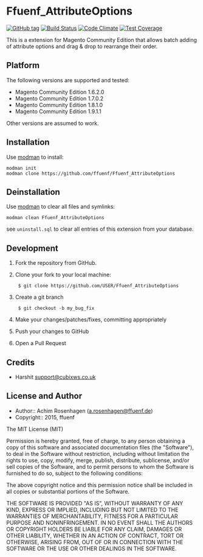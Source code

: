 Ffuenf_AttributeOptions
=======================
[![GitHub tag](https://img.shields.io/github/tag/ffuenf/Ffuenf_AttributeOptions.svg)][tag]
[![Build Status](https://img.shields.io/travis/ffuenf/Ffuenf_AttributeOptions.svg)][travis]
[![Code Climate](https://codeclimate.com/github/ffuenf/Ffuenf_AttributeOptions/badges/gpa.svg)][codeclimate_gpa]
[![Test Coverage](https://codeclimate.com/github/ffuenf/Ffuenf_AttributeOptions/badges/coverage.svg)][codeclimate_coverage]

[tag]: https://github.com/ffuenf/Ffuenf_AttributeOptions
[travis]: https://travis-ci.org/ffuenf/Ffuenf_AttributeOptions
[codeclimate_gpa]: https://codeclimate.com/github/ffuenf/Ffuenf_AttributeOptions
[codeclimate_coverage]: https://codeclimate.com/github/ffuenf/Ffuenf_AttributeOptions

This is a extension for Magento Community Edition that allows batch adding of attribute options and drag & drop to rearrange their order.

Platform
--------

The following versions are supported and tested:

* Magento Community Edition 1.6.2.0
* Magento Community Edition 1.7.0.2
* Magento Community Edition 1.8.1.0
* Magento Community Edition 1.9.1.1

Other versions are assumed to work.

Installation
------------

Use [modman](https://github.com/colinmollenhour/modman) to install:
```
modman init
modman clone https://github.com/ffuenf/Ffuenf_AttributeOptions
```

Deinstallation
--------------

Use [modman](https://github.com/colinmollenhour/modman) to clear all files and symlinks:
```
modman clean Ffuenf_AttributeOptions
```
see `uninstall.sql` to clear all entries of this extension from your database.

Development
-----------
1. Fork the repository from GitHub.
2. Clone your fork to your local machine:

        $ git clone https://github.com/USER/Ffuenf_AttributeOptions

3. Create a git branch

        $ git checkout -b my_bug_fix

4. Make your changes/patches/fixes, committing appropriately
5. Push your changes to GitHub
6. Open a Pull Request

Credits
-------

- Harshit <support@cubixws.co.uk>

License and Author
------------------

- Author:: Achim Rosenhagen (<a.rosenhagen@ffuenf.de>)
- Copyright:: 2015, ffuenf

The MIT License (MIT)

Permission is hereby granted, free of charge, to any person obtaining a copy
of this software and associated documentation files (the "Software"), to deal
in the Software without restriction, including without limitation the rights
to use, copy, modify, merge, publish, distribute, sublicense, and/or sell
copies of the Software, and to permit persons to whom the Software is
furnished to do so, subject to the following conditions:

The above copyright notice and this permission notice shall be included in all
copies or substantial portions of the Software.

THE SOFTWARE IS PROVIDED "AS IS", WITHOUT WARRANTY OF ANY KIND, EXPRESS OR
IMPLIED, INCLUDING BUT NOT LIMITED TO THE WARRANTIES OF MERCHANTABILITY,
FITNESS FOR A PARTICULAR PURPOSE AND NONINFRINGEMENT. IN NO EVENT SHALL THE
AUTHORS OR COPYRIGHT HOLDERS BE LIABLE FOR ANY CLAIM, DAMAGES OR OTHER
LIABILITY, WHETHER IN AN ACTION OF CONTRACT, TORT OR OTHERWISE, ARISING FROM,
OUT OF OR IN CONNECTION WITH THE SOFTWARE OR THE USE OR OTHER DEALINGS IN THE
SOFTWARE.

